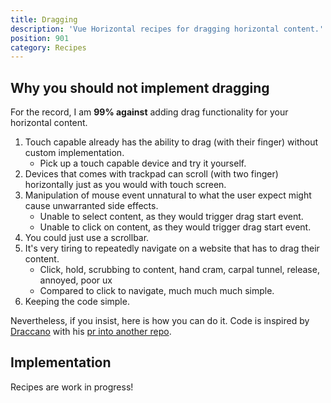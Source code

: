 ```yaml
---
title: Dragging
description: 'Vue Horizontal recipes for dragging horizontal content.'
position: 901
category: Recipes
---
```


## Why you should not implement dragging

For the record, I am **99% against** adding drag functionality for your horizontal content.

1. Touch capable already has the ability to drag (with their finger) without custom implementation.
   * Pick up a touch capable device and try it yourself.
2. Devices that comes with trackpad can scroll (with two finger) horizontally just as you would with touch screen.
3. Manipulation of mouse event unnatural to what the user expect might cause unwarranted side effects.
   * Unable to select content, as they would trigger drag start event.
   * Unable to click on content, as they would trigger drag start event.
4. You could just use a scrollbar.
5. It's very tiring to repeatedly navigate on a website that has to drag their content.
   * Click, hold, scrubbing to content, hand cram, carpal tunnel, release, annoyed, poor ux
   * Compared to click to navigate, much much much simple.
6. Keeping the code simple.

Nevertheless, if you insist, here is how you can do it.
Code is inspired by [Draccano](https://github.com/Draccano) with his
[pr into another repo](https://github.com/fuxingloh/vue-horizontal-list/pull/52).

## Implementation

<alert type="warning">

Recipes are work in progress! 

</alert>

